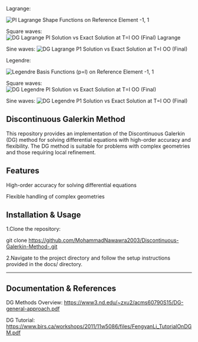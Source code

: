 Lagrange:

![Pl Lagrange Shape Functions on Reference Element  -1, 1](https://github.com/user-attachments/assets/7d041539-98c2-43a8-8cd7-84dce61d6466)

Square waves:
![DG Lagrange Pl Solution vs Exact Solution at T=I OO (Final) Lagrange](https://github.com/user-attachments/assets/57a59556-f091-47bf-8de6-dc8c0c602277)

Sine waves:
![DG Lagrange P1 Solution vs Exact Solution at T=I OO (Final)](https://github.com/user-attachments/assets/0ebd6e33-7a8a-4913-9c5b-3a4ee7c276a8)

Legendre:

![Legendre Basis Functions (p=l) on Reference Element  -1, 1](https://github.com/user-attachments/assets/cd67d59e-37a8-4673-94bf-20a8ccd00a56)

Square waves:
![DG Legendre Pl Solution vs Exact Solution at T=I OO (Final)](https://github.com/user-attachments/assets/b66ac55e-7133-4435-9b61-0d8921d02638)

Sine waves:
![DG Legendre P1 Solution vs Exact Solution at T=I OO (Final)](https://github.com/user-attachments/assets/0f25f598-c313-49dd-aab6-962b2b9077b1)


Discontinuous Galerkin Method
--------------------
This repository provides an implementation of the Discontinuous Galerkin (DG) method for solving differential equations with high-order accuracy and flexibility. The DG method is suitable for problems with complex geometries and those requiring local refinement.

Features
--------------------
High-order accuracy for solving differential equations

Flexible handling of complex geometries


Installation & Usage
--------------------
1.Clone the repository:

git clone https://github.com/MohammadNawawra2003/Discontinuous-Galerkin-Method-.git

2.Navigate to the project directory and follow the setup instructions provided in the docs/ directory.

----------------------------------------------------------------------------------------------------------------------------------------------------------------------------------------------------------------------
Documentation & References
--------------------
DG Methods Overview: https://www3.nd.edu/~zxu2/acms60790S15/DG-general-approach.pdf

DG Tutorial: https://www.birs.ca/workshops/2011/11w5086/files/FengyanLi_TutorialOnDGM.pdf

